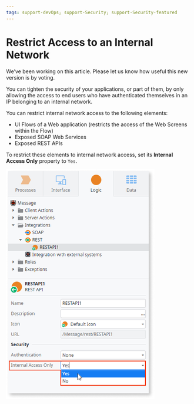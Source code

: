 ```yaml
---
tags: support-devOps; support-Security; support-Security-featured
---
```


# Restrict Access to an Internal Network

<div class="info" markdown="1">

We’ve been working on this article. Please let us know how useful this new version is by voting.

</div>

You can tighten the security of your applications, or part of them, by only allowing the access to end users who have authenticated themselves in an IP belonging to an internal network.

You can restrict internal network access to the following elements:

* UI Flows of a Web application (restricts the access of the Web Screens within the Flow)
* Exposed SOAP Web Services
* Exposed REST APIs

To restrict these elements to internal network access, set its **Internal Access Only** property to `Yes`.

![restrict internal network](images/internal-network-set-ss.png)
